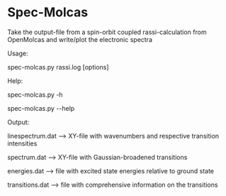 # Spec-Molcas
Take the output-file from a spin-orbit coupled  rassi-calculation from OpenMolcas and write/plot the electronic spectra

Usage:

spec-molcas.py rassi.log [options]

Help:

spec-molcas.py -h

spec-molcas.py --help

Output:

linespectrum.dat --> XY-file with wavenumbers and respective transition intensities

spectrum.dat --> XY-file with Gaussian-broadened transitions

energies.dat --> file with excited state energies relative to ground state

transitions.dat --> file with comprehensive information on the transitions
